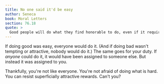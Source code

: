 ```yaml
---
title: No one said it'd be easy
author: Seneca
book: Moral Letters
section: 76.18
quote: >
  Good people will do what they find honorable to do, even if it requires hard work; they'll do it even if it causes them injury; they'll do it even if it will bring danger. Again, they won't do what they find base, even if it brings wealth, pleasure, or power. Nothing will deter them from what is honorable, and nothing will lure them into what is base.
---
```


If doing good was easy, everyone would do it. (And if doing bad wasn't tempting or attractive, nobody would do it.) The same goes for your duty. If _anyone_ could do it, it would have been assigned to someone else. But instead it was assigned to you.

Thankfully, you're not like everyone. You're not afraid of doing what is hard. You can resist superficially attractive rewards. Can't you?
